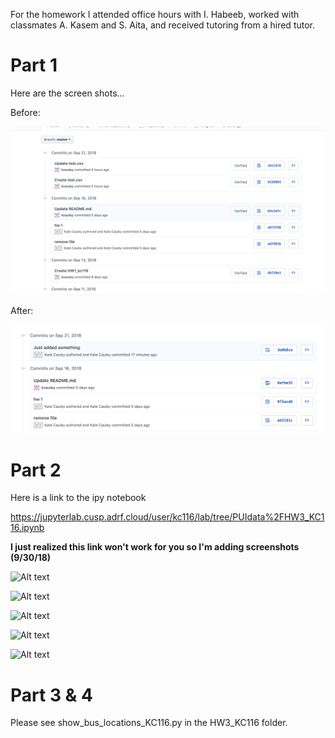 For the homework I attended office hours with I. Habeeb, worked with classmates A. Kasem and S. Aita, and received tutoring from a hired tutor.



 # Part 1  

Here are the screen shots...

Before:

![Alt text](../HW3_kc116/commit.png)

After:

![Alt text](../HW3_kc116/commit2.png)


# Part 2

Here is a link to the ipy notebook

https://jupyterlab.cusp.adrf.cloud/user/kc116/lab/tree/PUIdata%2FHW3_KC116.ipynb

**I just realized this link won't work for you so I'm adding screenshots (9/30/18)**

![Alt text](../HW3_kc116/screenshot1.png)

![Alt text](../HW3_kc116/screenshot2.png)

![Alt text](../HW3_kc116/screenshot3.png)

![Alt text](../HW3_kc116/screenshot4.png)

![Alt text](../HW3_kc116/screenshot5.png)






# Part 3 & 4

Please see show_bus_locations_KC116.py in the HW3_KC116 folder.
